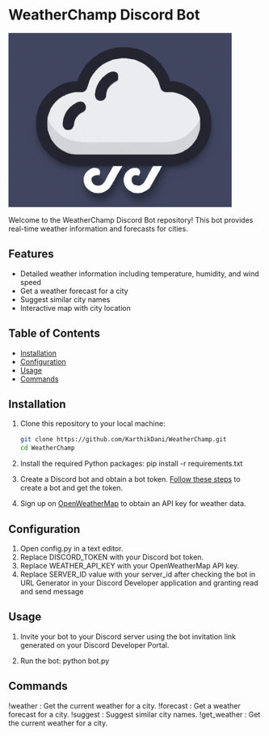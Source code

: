 # WeatherChamp Discord Bot

![WeatherChamp Logo](assets/logo.png)

Welcome to the WeatherChamp Discord Bot repository! This bot provides real-time weather information and forecasts for cities.

## Features

- Detailed weather information including temperature, humidity, and wind speed
- Get a weather forecast for a city
- Suggest similar city names
- Interactive map with city location


## Table of Contents

- [Installation](#installation)
- [Configuration](#configuration)
- [Usage](#usage)
- [Commands](#commands)

## Installation

1. Clone this repository to your local machine:
   ```bash
   git clone https://github.com/KarthikDani/WeatherChamp.git
   cd WeatherChamp
   
2. Install the required Python packages:
   pip install -r requirements.txt
   
3. Create a Discord bot and obtain a bot token. [Follow these steps](https://discordpy.readthedocs.io/en/stable/discord.html) to create a bot and get the token.
  
4. Sign up on [OpenWeatherMap](https://home.openweathermap.org) to obtain an API key for weather data.

## Configuration

1. Open config.py in a text editor.
2. Replace DISCORD_TOKEN with your Discord bot token.
3. Replace WEATHER_API_KEY with your OpenWeatherMap API key.
4. Replace SERVER_ID value with your server_id after checking the bot in URL Generator in your Discord Developer application and granting read and send message 

## Usage

1. Invite your bot to your Discord server using the bot invitation link generated on your Discord Developer Portal.
   
2. Run the bot:
   python bot.py

## Commands

!weather <city>: Get the current weather for a city.
!forecast <city>: Get a weather forecast for a city.
!suggest <city>: Suggest similar city names.
!get_weather <city>: Get the current weather for a city.

